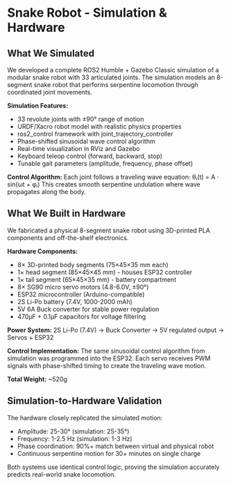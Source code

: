 # Snake Robot - Simulation & Hardware

## What We Simulated

We developed a complete ROS2 Humble + Gazebo Classic simulation of a modular snake robot with 33 articulated joints. The simulation models an 8-segment snake robot that performs serpentine locomotion through coordinated joint movements.

**Simulation Features:**
- 33 revolute joints with ±90° range of motion
- URDF/Xacro robot model with realistic physics properties
- ros2_control framework with joint_trajectory_controller
- Phase-shifted sinusoidal wave control algorithm
- Real-time visualization in RViz and Gazebo
- Keyboard teleop control (forward, backward, stop)
- Tunable gait parameters (amplitude, frequency, phase offset)

**Control Algorithm:**
Each joint follows a traveling wave equation:
θᵢ(t) = A · sin(ωt + φᵢ)
This creates smooth serpentine undulation where wave propagates along the body.

## What We Built in Hardware

We fabricated a physical 8-segment snake robot using 3D-printed PLA components and off-the-shelf electronics.

**Hardware Components:**
- 8× 3D-printed body segments (75×45×35 mm each)
- 1× head segment (85×45×45 mm) - houses ESP32 controller
- 1× tail segment (65×45×35 mm) - battery compartment
- 8× SG90 micro servo motors (4.8-6.0V, ±90°)
- ESP32 microcontroller (Arduino-compatible)
- 2S Li-Po battery (7.4V, 1000-2000 mAh)
- 5V 6A Buck converter for stable power regulation
- 470µF + 0.1µF capacitors for voltage filtering

**Power System:**
2S Li-Po (7.4V) → Buck Converter → 5V regulated output → Servos + ESP32

**Control Implementation:**
The same sinusoidal control algorithm from simulation was programmed into the ESP32. Each servo receives PWM signals with phase-shifted timing to create the traveling wave motion.

**Total Weight:** ~520g  

## Simulation-to-Hardware Validation

The hardware closely replicated the simulated motion:
- Amplitude: 25-30° (simulation: 25-35°)
- Frequency: 1-2.5 Hz (simulation: 1-3 Hz)  
- Phase coordination: 90%+ match between virtual and physical robot
- Continuous serpentine motion for 30+ minutes on single charge

Both systems use identical control logic, proving the simulation accurately predicts real-world snake locomotion.


